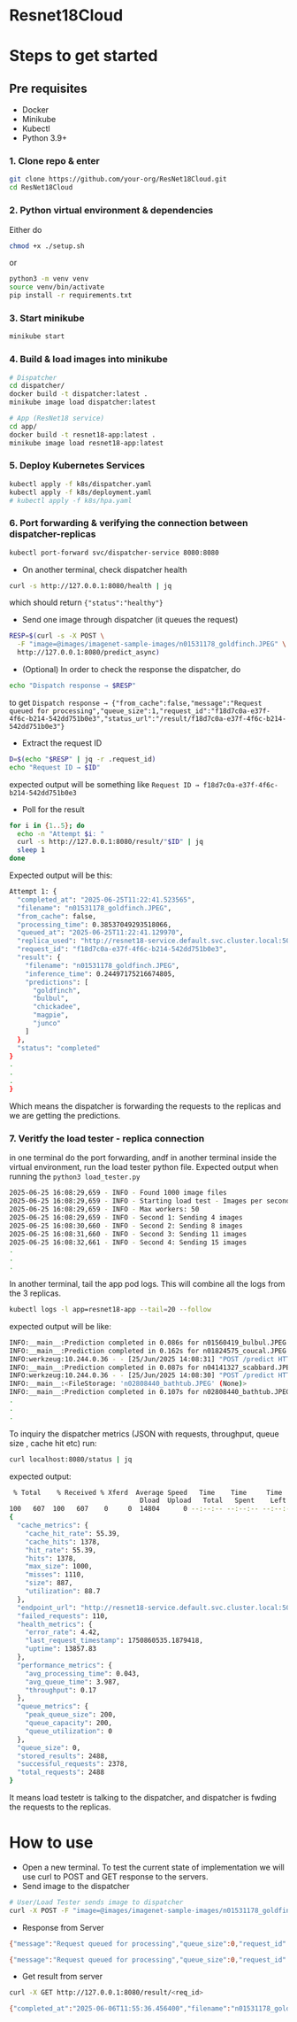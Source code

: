 # Resnet18Cloud

# Steps to get started
## Pre requisites
- Docker  
- Minikube  
- Kubectl  
- Python 3.9+

### 1. Clone repo & enter
```bash
git clone https://github.com/your-org/ResNet18Cloud.git
cd ResNet18Cloud
```

### 2. Python virtual environment & dependencies
 Either do 
```bash
chmod +x ./setup.sh
```
or

```bash
python3 -m venv venv
source venv/bin/activate
pip install -r requirements.txt
```

### 3. Start minikube 
```bash
minikube start
```

### 4. Build & load images into minikube
```bash
# Dispatcher
cd dispatcher/
docker build -t dispatcher:latest .
minikube image load dispatcher:latest

# App (ResNet18 service)
cd app/
docker build -t resnet18-app:latest .
minikube image load resnet18-app:latest
```

### 5. Deploy Kubernetes Services
```bash
kubectl apply -f k8s/dispatcher.yaml   
kubectl apply -f k8s/deployment.yaml             
# kubectl apply -f k8s/hpa.yaml                     
```

### 6. Port forwarding & verifying the connection between dispatcher-replicas
```bash
kubectl port-forward svc/dispatcher-service 8080:8080
```

- On another terminal, check dispatcher health
```bash
curl -s http://127.0.0.1:8080/health | jq
```
which should return `{"status":"healthy"}`

- Send one image through dispatcher (it queues the request)
```bash
RESP=$(curl -s -X POST \
  -F "image=@images/imagenet-sample-images/n01531178_goldfinch.JPEG" \
  http://127.0.0.1:8080/predict_async)
```
- (Optional) In order to check the response the dispatcher, do 
```bash
echo "Dispatch response → $RESP"
```
to get
`Dispatch response → {"from_cache":false,"message":"Request queued for processing","queue_size":1,"request_id":"f18d7c0a-e37f-4f6c-b214-542dd751b0e3","status_url":"/result/f18d7c0a-e37f-4f6c-b214-542dd751b0e3"}`

- Extract the request ID
```bash
D=$(echo "$RESP" | jq -r .request_id)
echo "Request ID → $ID"
```

expected output will be something like `Request ID → f18d7c0a-e37f-4f6c-b214-542dd751b0e3`

- Poll for the result
```bash
for i in {1..5}; do
  echo -n "Attempt $i: "
  curl -s http://127.0.0.1:8080/result/"$ID" | jq
  sleep 1
done
```

Expected output will be this:
```bash
Attempt 1: {
  "completed_at": "2025-06-25T11:22:41.523565",
  "filename": "n01531178_goldfinch.JPEG",
  "from_cache": false,
  "processing_time": 0.38537049293518066,
  "queued_at": "2025-06-25T11:22:41.129970",
  "replica_used": "http://resnet18-service.default.svc.cluster.local:5000",
  "request_id": "f18d7c0a-e37f-4f6c-b214-542dd751b0e3",
  "result": {
    "filename": "n01531178_goldfinch.JPEG",
    "inference_time": 0.24497175216674805,
    "predictions": [
      "goldfinch",
      "bulbul",
      "chickadee",
      "magpie",
      "junco"
    ]
  },
  "status": "completed"
}
.
.
. 
}
```
Which means the dispatcher is forwarding the requests to the replicas and we are getting the predictions. 

### 7. Veritfy the load tester - replica connection
in one terminal do the port forwarding, andf in another terminal inside the virtual environment, run the load tester python file.
Expected output when running the `python3 load_tester.py`
```bash
2025-06-25 16:08:29,659 - INFO - Found 1000 image files
2025-06-25 16:08:29,659 - INFO - Starting load test - Images per second schedule: [4, 8, 11, 15, 19, 22, 26, 30, 30, 30, 30, 30, 30, 30, 10, 2, 2, 2, 2, 2, 30, 30, 30, 30, 27, 2, 2, 2, 2, 2, 30, 30, 30, 30, 30, 30, 1, 2, 2, 2, 2, 2, 30, 30, 30, 30, 30, 27, 30, 26, 23, 19, 16, 12, 9, 5]
2025-06-25 16:08:29,659 - INFO - Max workers: 50
2025-06-25 16:08:29,659 - INFO - Second 1: Sending 4 images
2025-06-25 16:08:30,660 - INFO - Second 2: Sending 8 images
2025-06-25 16:08:31,660 - INFO - Second 3: Sending 11 images
2025-06-25 16:08:32,661 - INFO - Second 4: Sending 15 images
.
.
.
```
In another terminal, tail the app pod logs. This will combine all the logs from the 3 replicas. 
```bash
kubectl logs -l app=resnet18-app --tail=20 --follow
```

expected output will be like:

```bash
INFO:__main__:Prediction completed in 0.086s for n01560419_bulbul.JPEG
INFO:__main__:Prediction completed in 0.162s for n01824575_coucal.JPEG
INFO:werkzeug:10.244.0.36 - - [25/Jun/2025 14:08:31] "POST /predict HTTP/1.1" 200 -
INFO:__main__:Prediction completed in 0.087s for n04141327_scabbard.JPEG
INFO:werkzeug:10.244.0.36 - - [25/Jun/2025 14:08:30] "POST /predict HTTP/1.1" 200 -
INFO:__main__:<FileStorage: 'n02808440_bathtub.JPEG' (None)>
INFO:__main__:Prediction completed in 0.107s for n02808440_bathtub.JPEG
.
.
.
```


To inquiry the dispatcher metrics (JSON with requests, throughput, queue size , cache hit etc) run: 
```bash
curl localhost:8080/status | jq
```
expected output:
```bash
 % Total    % Received % Xferd  Average Speed   Time    Time     Time  Current
                                 Dload  Upload   Total   Spent    Left  Speed
100   607  100   607    0     0  14804      0 --:--:-- --:--:-- --:--:-- 14804
{
  "cache_metrics": {
    "cache_hit_rate": 55.39,
    "cache_hits": 1378,
    "hit_rate": 55.39,
    "hits": 1378,
    "max_size": 1000,
    "misses": 1110,
    "size": 887,
    "utilization": 88.7
  },
  "endpoint_url": "http://resnet18-service.default.svc.cluster.local:5000",
  "failed_requests": 110,
  "health_metrics": {
    "error_rate": 4.42,
    "last_request_timestamp": 1750860535.1879418,
    "uptime": 13857.83
  },
  "performance_metrics": {
    "avg_processing_time": 0.043,
    "avg_queue_time": 3.987,
    "throughput": 0.17
  },
  "queue_metrics": {
    "peak_queue_size": 200,
    "queue_capacity": 200,
    "queue_utilization": 0
  },
  "queue_size": 0,
  "stored_results": 2488,
  "successful_requests": 2378,
  "total_requests": 2488
}
```
It means load testetr is talking to the dispatcher, and dispatcher is fwding the requests to the replicas.





<!--NEEDS TO BE UPDATED-->
# How to use

- Open a new terminal. To test the current state of implementation we will use curl to POST and GET response to the servers.
- Send image to the dispatcher

```bash
# User/Load Tester sends image to dispatcher
curl -X POST -F "image=@images/imagenet-sample-images/n01531178_goldfinch.JPEG" http://127.0.0.1:8080/predict_async
```

- Response from Server

```bash
{"message":"Request queued for processing","queue_size":0,"request_id":"<req_id>","status_url":"/result/<req_id>"}
```

```bash
{"message":"Request queued for processing","queue_size":0,"request_id":"9025f980-bc3a-4b70-a865-1d25494f5ac2","status_url":"/result/9025f980-bc3a-4b70-a865-1d25494f5ac2"}
```

- Get result from server

```bash
curl -X GET http://127.0.0.1:8080/result/<req_id>
```

```bash
{"completed_at":"2025-06-06T11:55:36.456400","filename":"n01531178_goldfinch.JPEG","processing_time":0.22717595100402832,"queued_at":"2025-06-06T11:55:36.228686","replica_used":"http://127.0.0.1:5000","request_id":"9025f980-bc3a-4b70-a865-1d25494f5ac2","result":{"filename":"n01531178_goldfinch.JPEG","inference_time":0.19434309005737305,"predictions":["goldfinch","bulbul","chickadee","magpie","junco"]},"status":"completed"}
```
